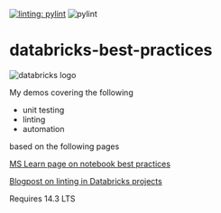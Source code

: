 [![linting: pylint](https://img.shields.io/badge/linting-pylint-yellowgreen)](https://github.com/pylint-dev/pylint)
![pylint](https://img.shields.io/badge/PyLint-6.43-orange?logo=python&logoColor=white)
# databricks-best-practices
![databricks logo](https://upload.wikimedia.org/wikipedia/commons/6/63/Databricks_Logo.png)

My demos covering the following 
* unit testing
* linting
* automation

based on the following pages

[MS Learn page on notebook best practices](https://learn.microsoft.com/en-us/azure/databricks/notebooks/best-practices)

[Blogpost on linting in Databricks projects](https://www.alexcole.net/databricks-linting-with-a-new-plugin-for-pylint/)

Requires 14.3 LTS
